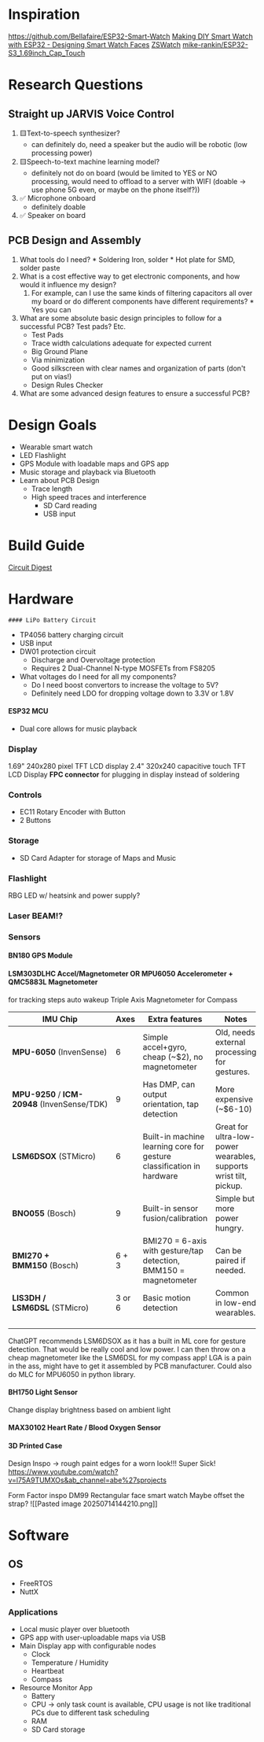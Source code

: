 # Inspiration
https://github.com/Bellafaire/ESP32-Smart-Watch
[Making DIY Smart Watch with ESP32 - Designing Smart Watch Faces](https://circuitdigest.com/microcontroller-projects/designing-smartwatch-using-esp32)
[ZSWatch]([https://github.com/ZSWatch/ZSWatch?tab=readme-ov-file#hardware)
[mike-rankin/ESP32-S3_1.69inch_Cap_Touch](https://github.com/mike-rankin/ESP32-S3_1.69inch_Cap_Touch)
# Research Questions
## Straight up JARVIS Voice Control
1. 🟨Text-to-speech synthesizer? 
	* can definitely do, need a speaker but the audio will be robotic (low processing power)
2. 🟨Speech-to-text machine learning model? 
	* definitely not do on board (would be limited to YES or NO processing, would need to offload to a server with WIFI (doable -> use phone 5G even, or maybe on the phone itself?))
3. ✅ Microphone onboard
	* definitely doable
1. ✅ Speaker on board

## PCB Design and Assembly
1. What tools do I need?
		* Soldering Iron, solder
		* Hot plate for SMD, solder paste
1. What is a cost effective way to get electronic components, and how would it influence my design? 
	1. For example, can I use the same kinds of filtering capacitors all over my board or do different components have different requirements?
			* Yes you can
1. What are some absolute basic design principles to follow for a successful PCB? Test pads? Etc.
	* Test Pads
	* Trace width calculations adequate for expected current
	* Big Ground Plane
	* Via minimization
	* Good silkscreen with clear names and organization of parts (don't put on vias!)
	* Design Rules Checker
1. What are some advanced design features to ensure a successful PCB?


# Design Goals
* Wearable smart watch
* LED Flashlight
* GPS Module with loadable maps and GPS app
* Music storage and playback via Bluetooth
* Learn about PCB Design
	* Trace length
	* High speed traces and interference
		* SD Card reading
		* USB input


# Build Guide
[Circuit Digest](https://circuitdigest.com/microcontroller-projects/diy-smartwatch-using-esp32-part3-interfacing-magnetometer-and-gyroscope-with-esp32)
# Hardware

	#### LiPo Battery Circuit
* TP4056 battery charging circuit
* USB input
* DW01 protection circuit
	* Discharge and Overvoltage protection
	* Requires 2 Dual-Channel N-type MOSFETs from FS8205
* What voltages do I need for all my components?
	* Do I need boost convertors to increase the voltage to 5V?
	*  Definitely need LDO for dropping voltage down to 3.3V or 1.8V
#### ESP32 MCU
* Dual core allows for music playback
### Display
1.69" 240x280 pixel TFT LCD display
2.4" 320x240 capacitive touch TFT LCD Display
**FPC connector** for plugging in display instead of soldering
### Controls
* EC11 Rotary Encoder with Button
* 2 Buttons
### Storage
* SD Card Adapter for storage of Maps and Music
### Flashlight
RBG LED w/ heatsink and power supply?
### Laser BEAM!?
### Sensors
#### BN180 GPS Module
#### LSM303DLHC Accel/Magnetometer OR MPU6050 Accelerometer + QMC5883L Magnetometer
for tracking steps
auto wakeup
Triple Axis Magnetometer for Compass

| IMU Chip                                      | Axes   | Extra features                                                        | Notes                                                             |
| --------------------------------------------- | ------ | --------------------------------------------------------------------- | ----------------------------------------------------------------- |
| **MPU-6050** (InvenSense)                     | 6      | Simple accel+gyro, cheap (~\$2), no magnetometer                      | Old, needs external processing for gestures.                      |
| **MPU-9250** / **ICM-20948** (InvenSense/TDK) | 9      | Has DMP, can output orientation, tap detection                        | More expensive (~\$6-10)                                          |
| **LSM6DSOX** (STMicro)                        | 6      | Built-in machine learning core for gesture classification in hardware | Great for ultra-low-power wearables, supports wrist tilt, pickup. |
| **BNO055** (Bosch)                            | 9      | Built-in sensor fusion/calibration                                    | Simple but more power hungry.                                     |
| **BMI270 + BMM150** (Bosch)                   | 6 + 3  | BMI270 = 6-axis with gesture/tap detection, BMM150 = magnetometer     | Can be paired if needed.                                          |
| **LIS3DH / LSM6DSL** (STMicro)<br>            | 3 or 6 | Basic motion detection                                                | Common in low-end wearables.                                      |
|                                               |        |                                                                       |                                                                   |
|                                               |        |                                                                       |                                                                   |
|                                               |        |                                                                       |                                                                   |
ChatGPT recommends LSM6DSOX as it has a built in ML core for gesture detection. That would be really cool and low power. 
I can then throw on a cheap magnetometer like the LSM6DSL for my compass app!
LGA is a pain in the ass, might have to get it assembled by PCB manufacturer.
Could also do MLC for MPU6050 in python library.

#### BH1750 Light Sensor
Change display brightness based on ambient light
#### MAX30102 Heart Rate / Blood Oxygen Sensor

#### 3D Printed Case
Design Inspo -> rough paint edges for a worn look!!! Super Sick! 
https://www.youtube.com/watch?v=l75A9TUMXOs&ab_channel=abe%27sprojects

Form Factor inspo DM99 Rectangular face smart watch
Maybe offset the strap?
![[Pasted image 20250714144210.png]]


# Software
## OS
* FreeRTOS
* NuttX

### Applications
* Local music player over bluetooth
* GPS app with user-uploadable maps via USB
* Main Display app with configurable nodes
	* Clock
	* Temperature / Humidity
	* Heartbeat
	* Compass
* Resource Monitor App
	* Battery
	* CPU -> only task count is available, CPU usage is not like traditional PCs due to different task scheduling
	* RAM
	* SD Card storage